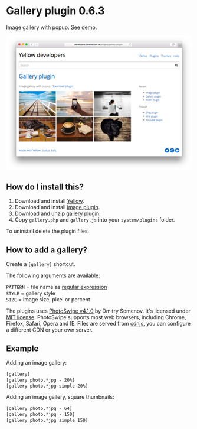 Gallery plugin 0.6.3
====================
Image gallery with popup. [See demo](http://developers.datenstrom.se/plugins/gallery-plugin).

[![Screenshot](gallery-plugin.jpg?raw=true)](http://developers.datenstrom.se/plugins/gallery-plugin)

How do I install this?
----------------------
1. Download and install [Yellow](https://github.com/datenstrom/yellow/).
2. Download and install [image plugin](https://github.com/datenstrom/yellow-plugins/tree/master/image).
3. Download and unzip [gallery plugin](https://github.com/datenstrom/yellow-plugins/raw/master/zip/gallery.zip).
4. Copy `gallery.php` and `gallery.js` into your `system/plugins` folder.

To uninstall delete the plugin files.

How to add a gallery?
---------------------
Create a `[gallery]` shortcut.

The following arguments are available:
  
`PATTERN` = file name as [regular expression](https://en.wikipedia.org/wiki/Regular_expression)  
`STYLE` = gallery style  
`SIZE` = image size, pixel or percent

The plugins uses [PhotoSwipe v4.1.0](http://photoswipe.com) by Dmitry Semenov. It's licensed under [MIT license](http://opensource.org/licenses/MIT). PhotoSwipe supports most web browsers, including Chrome, Firefox, Safari, Opera and IE. Files are served from [cdnjs](https://cdnjs.com), you can configure a different CDN or your own server.

Example
-------
Adding an image gallery:

    [gallery]
    [gallery photo.*jpg - 20%]
    [gallery photo.*jpg simple 20%]

Adding an image gallery, square thumbnails:

    [gallery photo.*jpg - 64]
    [gallery photo.*jpg - 150]
    [gallery photo.*jpg simple 150]
